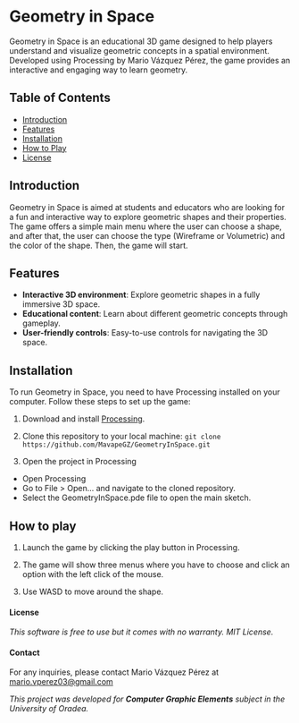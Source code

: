 # Geometry in Space

Geometry in Space is an educational 3D game designed to help players understand and visualize geometric concepts in a spatial environment. Developed using Processing by Mario Vázquez Pérez, the game provides an interactive and engaging way to learn geometry. 

## Table of Contents

- [Introduction](#introduction)
- [Features](#features)
- [Installation](#installation)
- [How to Play](#how-to-play)
- [License](#license)

## Introduction

Geometry in Space is aimed at students and educators who are looking for a fun and interactive way to explore geometric shapes and their properties. The game offers a simple main menu where the user can choose a shape, and after that, the user can choose the type (Wireframe or Volumetric) and the color of the shape. Then, the game will start.

## Features

- **Interactive 3D environment**: Explore geometric shapes in a fully immersive 3D space.
- **Educational content**: Learn about different geometric concepts through gameplay.
- **User-friendly controls**: Easy-to-use controls for navigating the 3D space.

## Installation

To run Geometry in Space, you need to have Processing installed on your computer. Follow these steps to set up the game:

1. Download and install [Processing](https://processing.org/download/).

2. Clone this repository to your local machine:
`git clone https://github.com/MavapeGZ/GeometryInSpace.git`

3. Open the project in Processing
- Open Processing
- Go to File > Open... and navigate to the cloned repository.
- Select the GeometryInSpace.pde file to open the main sketch.

## How to play

1. Launch the game by clicking the play button in Processing.

2. The game will show three menus where you have to choose and click an option with the left click of the mouse.

3. Use WASD to move around the shape.

#### License
*This software is free to use but it comes with no warranty. MIT License.*

#### Contact
For any inquiries, please contact Mario Vázquez Pérez at mario.vperez03@gmail.com

*This project was developed for **Computer Graphic Elements** subject in the University of Oradea.*
